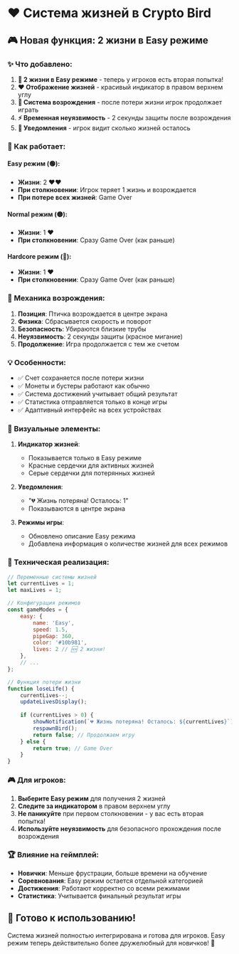 # ❤️ Система жизней в Crypto Bird

## 🎮 Новая функция: 2 жизни в Easy режиме

### ✨ Что добавлено:

1. **💖 2 жизни в Easy режиме** - теперь у игроков есть вторая попытка!
2. **❤️ Отображение жизней** - красивый индикатор в правом верхнем углу
3. **🔄 Система возрождения** - после потери жизни игрок продолжает играть
4. **⚡ Временная неуязвимость** - 2 секунды защиты после возрождения
5. **📢 Уведомления** - игрок видит сколько жизней осталось

### 🎯 Как работает:

#### Easy режим (🟢):
- **Жизни**: 2 ❤️❤️
- **При столкновении**: Игрок теряет 1 жизнь и возрождается
- **При потере всех жизней**: Game Over

#### Normal режим (🟡):
- **Жизни**: 1 ❤️
- **При столкновении**: Сразу Game Over (как раньше)

#### Hardcore режим (🔴):
- **Жизни**: 1 ❤️
- **При столкновении**: Сразу Game Over (как раньше)

### 🔄 Механика возрождения:

1. **Позиция**: Птичка возрождается в центре экрана
2. **Физика**: Сбрасывается скорость и поворот
3. **Безопасность**: Убираются близкие трубы
4. **Неуязвимость**: 2 секунды защиты (красное мигание)
5. **Продолжение**: Игра продолжается с тем же счетом

### 💡 Особенности:

- ✅ Счет сохраняется после потери жизни
- ✅ Монеты и бустеры работают как обычно
- ✅ Система достижений учитывает общий результат
- ✅ Статистика отправляется только в конце игры
- ✅ Адаптивный интерфейс на всех устройствах

### 🎨 Визуальные элементы:

1. **Индикатор жизней**: 
   - Показывается только в Easy режиме
   - Красные сердечки для активных жизней
   - Серые сердечки для потерянных жизней

2. **Уведомления**:
   - "💔 Жизнь потеряна! Осталось: 1"
   - Показываются в центре экрана

3. **Режимы игры**:
   - Обновлено описание Easy режима
   - Добавлена информация о количестве жизней для всех режимов

### 🔧 Техническая реализация:

```javascript
// Переменные системы жизней
let currentLives = 1;
let maxLives = 1;

// Конфигурация режимов
const gameModes = {
    easy: {
        name: 'Easy',
        speed: 1.5,
        pipeGap: 360,
        color: '#10b981',
        lives: 2 // 🆕 2 жизни!
    },
    // ...
};

// Функция потери жизни
function loseLife() {
    currentLives--;
    updateLivesDisplay();
    
    if (currentLives > 0) {
        showNotification(`💔 Жизнь потеряна! Осталось: ${currentLives}`);
        respawnBird();
        return false; // Продолжаем игру
    } else {
        return true; // Game Over
    }
}
```

### 🎮 Для игроков:

1. **Выберите Easy режим** для получения 2 жизней
2. **Следите за индикатором** в правом верхнем углу
3. **Не паникуйте** при первом столкновении - у вас есть вторая попытка!
4. **Используйте неуязвимость** для безопасного прохождения после возрождения

### 🏆 Влияние на геймплей:

- **Новички**: Меньше фрустрации, больше времени на обучение
- **Соревнования**: Easy режим остается отдельной категорией
- **Достижения**: Работают корректно со всеми режимами
- **Статистика**: Учитывается финальный результат игры

## 🚀 Готово к использованию!

Система жизней полностью интегрирована и готова для игроков. Easy режим теперь действительно более дружелюбный для новичков! 🎉